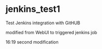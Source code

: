 # jenkins_test1
Test Jenkins integration with GitHUB

modified from WebUI to triggered jenkins job

16:19 second modification
